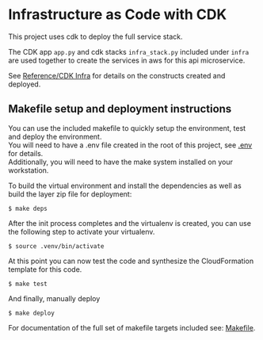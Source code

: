 # Infrastructure as Code with CDK
This project uses cdk to deploy the full service stack.  

The CDK app `app.py` and cdk stacks `infra_stack.py` included under `infra` are used together to create the services in aws for this api microservice.

See [Reference/CDK Infra](/refs/infra) for details on the constructs created and deployed. 

## Makefile setup and deployment instructions

You can use the included makefile to quickly setup the environment, test and deploy the environment.  
You will need to have a .env file created in the root of this project, see [.env](/Config) for details.  
Additionally, you will need to have the make system installed on your workstation.   
  
To build the virtual environment and install the dependencies as well as build the layer zip file for deployment:
```
$ make deps
```
After the init process completes and the virtualenv is created, you can use the following
step to activate your virtualenv.

```
$ source .venv/bin/activate
```

At this point you can now test the code and synthesize the CloudFormation template for this code.

```
$ make test
```

And finally, manually deploy

```
$ make deploy
```

For documentation of the full set of makefile targets included see: [Makefile](/Makefile).